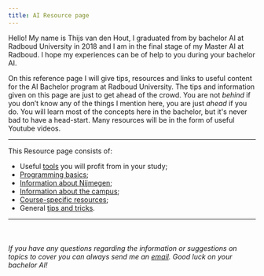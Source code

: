 ```yaml
---
title: AI Resource page
---
```


Hello! My name is Thijs van den Hout, I graduated from by bachelor AI at Radboud University in 2018 and I am in the final stage of my Master AI at Radboud. I hope my experiences can be of help to you during your bachelor AI.

On this reference page I will give tips, resources and links to useful content for the AI Bachelor program at Radboud University. The tips and information given on this page are just to get ahead of the crowd. You are not _behind_ if you don’t know any of the things I mention here, you are just _ahead_ if you do. You will learn most of the concepts here in the bachelor, but it's never bad to have a head-start. Many resources will be in the form of useful Youtube videos.

___

This Resource page consists of:
* Useful [tools](Tools.md) you will profit from in your study;
* [Programming basics](Programming.md);
* [Information about Nijmegen](Nijmegen.md);
* [Information about the campus](Campus.md);
* [Course-specific resources](Courses.md);
* General [tips and tricks](Tips.md).

___

<br>

###### If you have any questions regarding the information or suggestions on topics to cover you can always send me an [email](mailto:thijsvandenhout@live.nl). Good luck on your bachelor AI!

